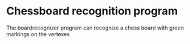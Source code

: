 # Chessboard recognition program

The boardrecognizer program can recognize a chess board with green markings on the vertexes
